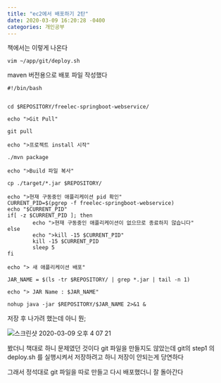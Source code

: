 ```yaml
---
title: "ec2에서 배포하기 2탄"
date: 2020-03-09 16:20:28 -0400
categories: 개인공부
---
```


책에서는 이렇게 나온다
````console
vim ~/app/git/deploy.sh
````
maven 버전용으로 배포 파일 작성했다

```console
#!/bin/bash


cd $REPOSITORY/freelec-springboot-webservice/

echo ">Git Pull"

git pull

echo ">프로젝트 install 시작"

./mvn package

echo ">Build 파일 복사"

cp ./target/*.jar $REPOSITORY/

echo ">현재 구동중인 애플리케이션 pid 확인"
CURRENT_PID=$(pgrep -f freelec-springboot-webservice)
echo "$CURRENT_PID"
if[ -z $CURRENT_PID ]; then
        echo ">현재 구동중인 애플리케이션이 없으므로 종료하지 않습니다"
else
        echo ">kill -15 $CURRENT_PID"
        kill -15 $CURRENT_PID
        sleep 5
fi

echo "> 새 애플리케이션 배포"

JAR_NAME = $(ls -tr $REPOSITORY/ | grep *.jar | tail -n 1)

echo "> JAR Name : $JAR_NAME"

nohup java -jar $REPOSITORY/$JAR_NAME 2>&1 &
```

저장 후 나가려 했는데 아니 뭔;

![스크린샷 2020-03-09 오후 4 07 21](https://user-images.githubusercontent.com/45488643/76190422-4be51000-6220-11ea-841d-ec1ef0f06374.png)

봤더니 책대로 하니 문제였던 것이다 git 파일을 만들지도 않았는데 git의 step1 의 deploy.sh 를 실행시켜서 저장하려고 하니 저장이 안되는게 당연하다

그래서 정석대로 git 파일을 따로 만들고 다시 배포했더니 잘 돌아간다

